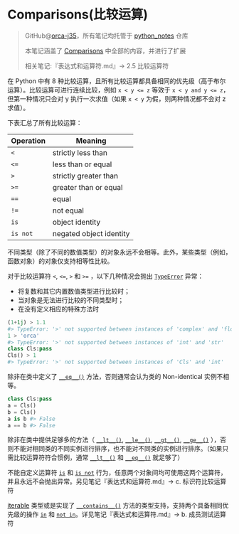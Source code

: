 # Comparisons(比较运算)
> GitHub@[orca-j35](https://github.com/orca-j35)，所有笔记均托管于 [python_notes](https://github.com/orca-j35/python_notes) 仓库
>
> 本笔记涵盖了 [Comparisons](https://docs.python.org/3.7/library/stdtypes.html#comparisons) 中全部的内容，并进行了扩展
>
> 相关笔记:『表达式和运算符.md』-> 2.5 比较运算符

在 Python 中有 8 种比较运算，且所有比较运算都具备相同的优先级（高于布尔运算）。比较运算可进行连续比较，例如 `x < y <= z` 等效于 `x < y and y <= z`，但第一种情况只会对 y 执行一次求值（如果 `x < y` 为假，则两种情况都不会对 z 求值）。

下表汇总了所有比较运算：

| Operation | Meaning                 |
| --------- | ----------------------- |
| `<`       | strictly less than      |
| `<=`      | less than or equal      |
| `>`       | strictly greater than   |
| `>=`      | greater than or equal   |
| `==`      | equal                   |
| `!=`      | not equal               |
| `is`      | object identity         |
| `is not`  | negated object identity |

不同类型（除了不同的数值类型）的对象永远不会相等。此外，某些类型（例如，函数对象）的对象仅支持相等性比较。

对于比较运算符 `<`, `<=`, `>` 和 `>=` ，以下几种情况会抛出 [`TypeError`](https://docs.python.org/3.7/library/exceptions.html#TypeError) 异常：

- 将复数和其它内置数值类型进行比较时；
- 当对象是无法进行比较的不同类型时；
- 在没有定义相应的特殊方法时

```python
(1+1j) > 1.1 
#> TypeError: '>' not supported between instances of 'complex' and 'float'
1 > 'orca'
#> TypeError: '>' not supported between instances of 'int' and 'str'
class Cls:pass
Cls() > 1
#> TypeError: '>' not supported between instances of 'Cls' and 'int'
```

除非在类中定义了 [`__eq__()`](https://docs.python.org/3.7/reference/datamodel.html#object.__eq__) 方法，否则通常会认为类的 Non-identical 实例不相等。

```python
class Cls:pass
a = Cls()
b = Cls()
a is b #> False
a == b #> False
```

除非在类中提供足够多的方法（ [`__lt__()`](https://docs.python.org/3.7/reference/datamodel.html#object.__lt__), [`__le__()`](https://docs.python.org/3.7/reference/datamodel.html#object.__le__), [`__gt__()`](https://docs.python.org/3.7/reference/datamodel.html#object.__gt__),  [`__ge__()`](https://docs.python.org/3.7/reference/datamodel.html#object.__ge__) ），否则不能对相同类的不同实例进行排序，也不能对不同类的实例进行排序。（如果只需比较运算符符合惯例，通常 [`__lt__()`](https://docs.python.org/3.7/reference/datamodel.html#object.__lt__) 和 [`__eq__()`](https://docs.python.org/3.7/reference/datamodel.html#object.__eq__) 就足够了）

不能自定义运算符 [`is`](https://docs.python.org/3.7/reference/expressions.html#is) 和 [`is not`](https://docs.python.org/3.7/reference/expressions.html#is-not) 行为，任意两个对象间均可使用这两个运算符，并且永远不会抛出异常。另见笔记『表达式和运算符.md』-> c. 标识符比较运算符

[iterable](https://docs.python.org/3.7/glossary.html#term-iterable) 类型或是实现了 [`__contains__()`](https://docs.python.org/3.7/reference/datamodel.html#object.__contains__) 方法的类型支持，支持两个具备相同优先级的操作 [`in`](https://docs.python.org/3.7/reference/expressions.html#in) 和 [`not in`](https://docs.python.org/3.7/reference/expressions.html#not-in)。详见笔记『表达式和运算符.md』-> b. 成员测试运算符



















